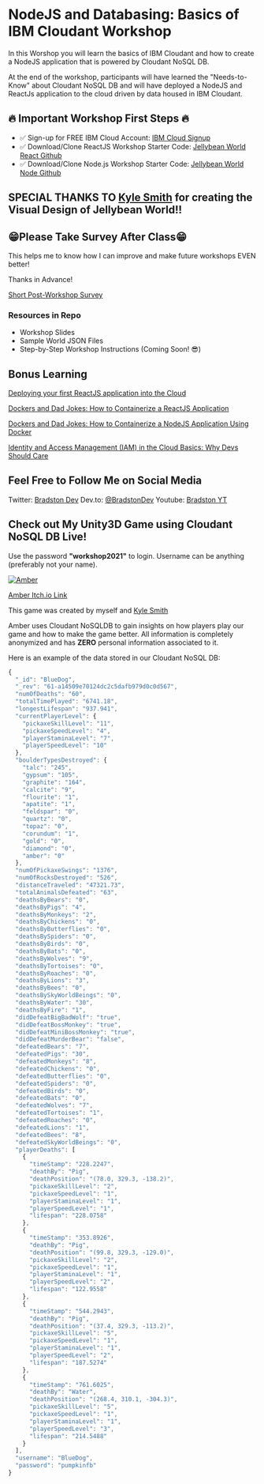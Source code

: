 # NodeJS and Databasing: Basics of IBM Cloudant Workshop

In this Worshop you will learn the basics of IBM Cloudant and how to create a NodeJS application that is powered by Cloudant NoSQL DB.

At the end of the workshop, participants will have learned the "Needs-to-Know" about Cloudant NoSQL DB and will have deployed a NodeJS and ReactJs application to the cloud driven by data housed in IBM Cloudant. 



## 🔥 Important Workshop First Steps 🔥

- ✅ Sign-up for FREE IBM Cloud Account:  [IBM Cloud Signup](https://ibm.biz/BdfqCq)
- ✅ Download/Clone ReactJS Workshop Starter Code: [Jellybean World React Github](https://github.com/bradstondevcode/jelly-bean-world-starter-code)
- ✅ Download/Clone Node.js Workshop Starter Code: [Jellybean World Node Github](https://github.com/bradstondevcode/jelly-bean-world-node-api)

## SPECIAL THANKS TO [Kyle Smith](https://www.linkedin.com/in/kyle-smith-67393b80/) for creating the Visual Design of Jellybean World!!

## 😁Please Take Survey After Class😁

This helps me to know how I can improve and make future workshops EVEN better!

Thanks in Advance!

[Short Post-Workshop Survey](https://ibm.biz/BdfqCf)

### Resources in Repo

- Workshop Slides
- Sample World JSON Files
- Step-by-Step Workshop Instructions (Coming Soon! 😎)

## Bonus Learning

[Deploying your first ReactJS application into the Cloud](https://ibm.biz/deploying-react-app-in-cloud-devto-bradstondev)

[Dockers and Dad Jokes: How to Containerize a ReactJS Application](https://ibm.biz/how-to-containerize-react-app-031821-bradstondev)

[Dockers and Dad Jokes: How to Containerize a NodeJS Application Using Docker](https://ibm.biz/blog-3-docker-dad-jokes-nodejs)

[Identity and Access Management (IAM) in the Cloud Basics: Why Devs Should Care](https://ibm.biz/IAM-in-the-cloud-devto-blog-bradstondev)

## Feel Free to Follow Me on Social Media

Twitter: [Bradston Dev](https://twitter.com/BradstonDev)
Dev.to: [@BradstonDev](https://dev.to/bradstondev)
Youtube: [Bradston YT](https://www.youtube.com/channel/UC6Ky8s71RP65akLb_XV1_OA)

## Check out My Unity3D Game using Cloudant NoSQL DB Live!

Use the password **"workshop2021"** to login. Username can be anything (preferably not your name). 

[![Amber](https://img.itch.zone/aW1hZ2UvMTgzMTA1Lzg1NjI0Mi5wbmc=/original/uvzIJy.png "Amber")](http://https://sleeping-zebu-games.itch.io/amber "Amber")

[Amber Itch.io Link](https://sleeping-zebu-games.itch.io/amber)

This game was created by myself and [Kyle Smith](https://www.linkedin.com/in/kyle-smith-67393b80/)

Amber uses Cloudant NoSQLDB to gain insights on how players play our game and how to make the game better. All information is completely anonymized and has **ZERO** personal information associated to it.

Here is an example of the data stored in our Cloudant NoSQL DB:

```javascript
{
  "_id": "BlueDog",
  "_rev": "61-a14509e70124dc2c5dafb979d0c0d567",
  "numOfDeaths": "60",
  "totalTimePlayed": "6741.18",
  "longestLifespan": "937.941",
  "currentPlayerLevel": {
    "pickaxeSkillLevel": "11",
    "pickaxeSpeedLevel": "4",
    "playerStaminaLevel": "7",
    "playerSpeedLevel": "10"
  },
  "boulderTypesDestroyed": {
    "talc": "245",
    "gypsum": "105",
    "graphite": "164",
    "calcite": "9",
    "flourite": "1",
    "apatite": "1",
    "feldspar": "0",
    "quartz": "0",
    "topaz": "0",
    "corundum": "1",
    "gold": "0",
    "diamond": "0",
    "amber": "0"
  },
  "numOfPickaxeSwings": "1376",
  "numOfRocksDestroyed": "526",
  "distanceTraveled": "47321.73",
  "totalAnimalsDefeated": "63",
  "deathsByBears": "0",
  "deathsByPigs": "4",
  "deathsByMonkeys": "2",
  "deathsByChickens": "0",
  "deathsByButterflies": "0",
  "deathsBySpiders": "0",
  "deathsByBirds": "0",
  "deathsByBats": "0",
  "deathsByWolves": "9",
  "deathsByTortoises": "0",
  "deathsByRoaches": "0",
  "deathsByLions": "3",
  "deathsByBees": "0",
  "deathsBySkyWorldBeings": "0",
  "deathsByWater": "30",
  "deathsByFire": "1",
  "didDefeatBigBadWolf": "true",
  "didDefeatBossMonkey": "true",
  "didDefeatMiniBossMonkey": "true",
  "didDefeatMurderBear": "false",
  "defeatedBears": "7",
  "defeatedPigs": "30",
  "defeatedMonkeys": "8",
  "defeatedChickens": "0",
  "defeatedButterflies": "0",
  "defeatedSpiders": "0",
  "defeatedBirds": "0",
  "defeatedBats": "0",
  "defeatedWolves": "7",
  "defeatedTortoises": "1",
  "defeatedRoaches": "0",
  "defeatedLions": "1",
  "defeatedBees": "8",
  "defeatedSkyWorldBeings": "0",
  "playerDeaths": [
    {
      "timeStamp": "228.2247",
      "deathBy": "Pig",
      "deathPosition": "(78.0, 329.3, -138.2)",
      "pickaxeSkillLevel": "2",
      "pickaxeSpeedLevel": "1",
      "playerStaminaLevel": "1",
      "playerSpeedLevel": "1",
      "lifespan": "228.0758"
    },
    {
      "timeStamp": "353.8926",
      "deathBy": "Pig",
      "deathPosition": "(99.8, 329.3, -129.0)",
      "pickaxeSkillLevel": "2",
      "pickaxeSpeedLevel": "1",
      "playerStaminaLevel": "1",
      "playerSpeedLevel": "2",
      "lifespan": "122.9558"
    },
    {
      "timeStamp": "544.2943",
      "deathBy": "Pig",
      "deathPosition": "(37.4, 329.3, -113.2)",
      "pickaxeSkillLevel": "5",
      "pickaxeSpeedLevel": "1",
      "playerStaminaLevel": "1",
      "playerSpeedLevel": "2",
      "lifespan": "187.5274"
    },
    {
      "timeStamp": "761.6025",
      "deathBy": "Water",
      "deathPosition": "(268.4, 310.1, -304.3)",
      "pickaxeSkillLevel": "5",
      "pickaxeSpeedLevel": "1",
      "playerStaminaLevel": "1",
      "playerSpeedLevel": "3",
      "lifespan": "214.5488"
    }
  ],
  "username": "BlueDog",
  "password": "pumpkinfb"
}

````